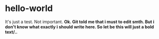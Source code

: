 # hello-world
It's just a test. Not important.
**Ok. Git told me that i must to edit smth. But i don't know 
what exactly i should write here. So let be this will just a bold text/..**
